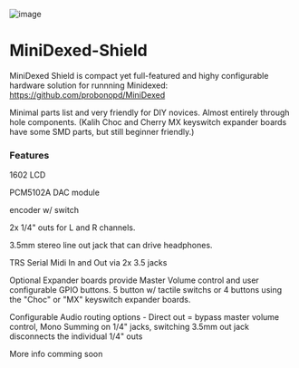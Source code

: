 ![image](https://github.com/user-attachments/assets/da41c37e-62da-4077-bcc1-0710540c421a)


# MiniDexed-Shield
MiniDexed Shield is compact yet full-featured and highy configurable hardware solution for runnning Minidexed: https://github.com/probonopd/MiniDexed

Minimal parts list and very friendly for DIY novices. Almost entirely through hole components.  (Kalih Choc and Cherry MX keyswitch expander boards have some SMD parts, but still beginner friendly.) 
### Features
1602 LCD

PCM5102A DAC module

encoder w/ switch

2x 1/4" outs for L and R channels.

3.5mm stereo line out jack that can drive headphones.

TRS Serial Midi In and Out via 2x 3.5 jacks

Optional Expander boards provide Master Volume control and user configurable GPIO buttons.   5 button w/ tactile switchs or 4 buttons using the "Choc" or "MX" keyswitch expander boards.

Configurable Audio routing options - Direct out = bypass master volume control,  Mono Summing on 1/4" jacks,  switching 3.5mm out jack disconnects the individual 1/4" outs

More info comming soon
